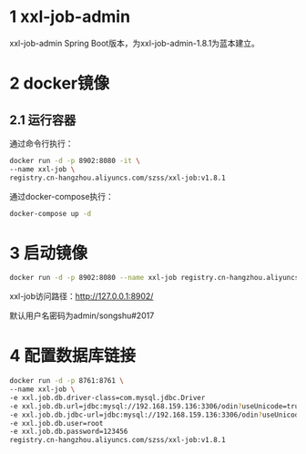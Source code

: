 # 1 xxl-job-admin
xxl-job-admin Spring Boot版本，为xxl-job-admin-1.8.1为蓝本建立。

# 2 docker镜像


## 2.1 运行容器
通过命令行执行：
```bash
docker run -d -p 8902:8080 -it \
--name xxl-job \
registry.cn-hangzhou.aliyuncs.com/szss/xxl-job:v1.8.1
```

通过docker-compose执行：
```bash
docker-compose up -d
```


# 3 启动镜像
```bash
docker run -d -p 8902:8080 --name xxl-job registry.cn-hangzhou.aliyuncs.com/szss/xxl-job:v1.8.1
```

xxl-job访问路径：http://127.0.0.1:8902/

默认用户名密码为admin/songshu#2017

# 4 配置数据库链接
```bash
docker run -d -p 8761:8761 \
--name xxl-job \
-e xxl.job.db.driver-class=com.mysql.jdbc.Driver
-e xxl.job.db.url=jdbc:mysql://192.168.159.136:3306/odin?useUnicode=true&characterEncoding=UTF-8
-e xxl.job.db.jdbc-url=jdbc:mysql://192.168.159.136:3306/odin?useUnicode=true&characterEncoding=UTF-8&useSSL=true
-e xxl.job.db.user=root
-e xxl.job.db.password=123456
registry.cn-hangzhou.aliyuncs.com/szss/xxl-job:v1.8.1
```


